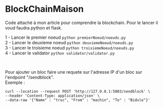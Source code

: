 # BlockChainMaison

Code attaché à mon article pour comprendre la blockchain.
Pour le lancer il voud faudra python et flask.

1 - Lancer le premier noeud `python premierNoeud/noeuds.py` <br>
2 - Lancer le deuxieme noeud `python deuxiemeNoeud/noeuds.py`<br>
3 - Lancer le troisieme noeud `python troisiemeNoeud/noeuds.py`<br>
4 - Lancer le validator `python validator/validator.py`<br>

<br>

Pour ajouter un bloc faire une requete sur l'adresse IP d'un bloc sur l'endpoint "/sendblock". <br>
Exemple : <br>
```
curl --location --request POST 'http://127.0.0.1:5003/sendblock' \
--header 'Content-Type: application/json' \
--data-raw '{"Name" : "truc", "From" : "machin", "To" : "Bidule"}'
```

